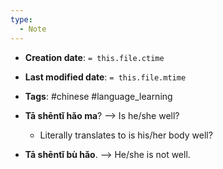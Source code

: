 ```yaml
---
type:
  - Note
---
```


* **Creation date**: `= this.file.ctime`
* **Last modified date**: `= this.file.mtime`
* **Tags**: #chinese #language_learning 

* **Tā shēntǐ hǎo ma**? --> Is he/she well?
	* Literally translates to is his/her body well?
	  
* **Tā shēntǐ bù hǎo**. --> He/she is not well.
